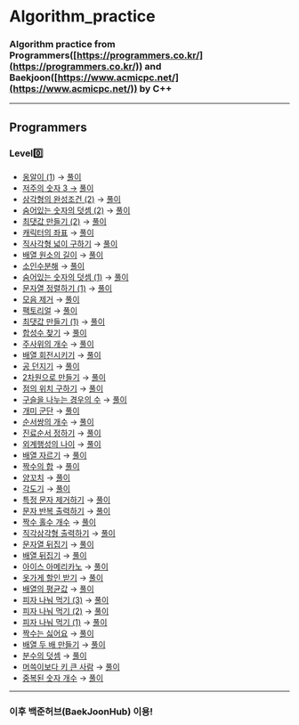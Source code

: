 # Algorithm_practice

### Algorithm practice from Programmers([https://programmers.co.kr/](https://programmers.co.kr/)) and Baekjoon([https://www.acmicpc.net/](https://www.acmicpc.net/)) by C++

---

## Programmers

### Level0️⃣

- [옹알이 (1](https://school.programmers.co.kr/learn/courses/30/lessons/120956)) → [풀이](https://github.com/Nachokang/Algorithm_practice/blob/main/Programmers/Level0/babbling.py)
- [저주의 숫자 3 →](https://school.programmers.co.kr/learn/courses/30/lessons/120871) [풀이](https://github.com/Nachokang/Algorithm_practice/blob/main/Programmers/Level0/cursed_number_3.cpp)
- [삼각형의 완성조건 (2)](https://school.programmers.co.kr/learn/courses/30/lessons/120868) → [풀이](https://github.com/Nachokang/Algorithm_practice/blob/main/Programmers/Level0/completion_condition_of_triangle_2.cpp)
- [숨어있는 숫자의 덧셈 (2)](https://school.programmers.co.kr/learn/courses/30/lessons/120864) → [풀이](https://github.com/Nachokang/Algorithm_practice/blob/main/Programmers/Level0/addition_of_hidden_number_2.cpp)
- [최댓값 만들기 (2)](https://school.programmers.co.kr/learn/courses/30/lessons/120862) → [풀이](https://github.com/Nachokang/Algorithm_practice/blob/main/Programmers/Level0/make_maximum_2.cpp)
- [캐릭터의 좌표](https://school.programmers.co.kr/learn/courses/30/lessons/120861) → [풀이](https://github.com/Nachokang/Algorithm_practice/blob/main/Programmers/Level0/coordinate_of_character.cpp)
- [직사각형 넓이 구하기](https://school.programmers.co.kr/learn/courses/30/lessons/120860) → [풀이](https://github.com/Nachokang/Algorithm_practice/blob/main/Programmers/Level0/area_of_rectangle.cpp)
- [배열 원소의 길이](https://school.programmers.co.kr/learn/courses/30/lessons/120854) → [풀이](https://github.com/Nachokang/Algorithm_practice/blob/main/Programmers/Level0/size_of_elements_in_array.cpp)
- [소인수분해](https://school.programmers.co.kr/learn/courses/30/lessons/120852) → [풀이](https://github.com/Nachokang/Algorithm_practice/blob/main/Programmers/Level0/prime_factorization.cpp)
- [숨어있는 숫자의 덧셈 (1)](https://school.programmers.co.kr/learn/courses/30/lessons/120851) → [풀이](https://github.com/Nachokang/Algorithm_practice/blob/main/Programmers/Level0/addition_of_hidden_numbers_1.cpp)
- [문자열 정렬하기 (1)](https://school.programmers.co.kr/learn/courses/30/lessons/120850) → [풀이](https://github.com/Nachokang/Algorithm_practice/blob/main/Programmers/Level0/sort_string_array.cpp)
- [모음 제거](https://school.programmers.co.kr/learn/courses/30/lessons/120849) → [풀이](https://github.com/Nachokang/Algorithm_practice/blob/main/Programmers/Level0/remove_vowels.cpp)
- [팩토리얼](https://school.programmers.co.kr/learn/courses/30/lessons/120848) → [풀이](https://github.com/Nachokang/Algorithm_practice/blob/main/Programmers/Level0/factorial.cpp)
- [최댓값 만들기 (1)](https://school.programmers.co.kr/learn/courses/30/lessons/120847) → [풀이](https://github.com/Nachokang/Algorithm_practice/blob/main/Programmers/Level0/make_maximum.cpp)
- [합성수 찾기](https://school.programmers.co.kr/learn/courses/30/lessons/120846) → [풀이](https://github.com/Nachokang/Algorithm_practice/blob/main/Programmers/Level0/find_composite_number.cpp)
- [주사위의 개수](https://school.programmers.co.kr/learn/courses/30/lessons/120845) → [풀이](https://github.com/Nachokang/Algorithm_practice/blob/main/Programmers/Level0/number_of_dices.cpp)
- [배열 회전시키기](https://school.programmers.co.kr/learn/courses/30/lessons/120844) → [풀이](https://github.com/Nachokang/Algorithm_practice/blob/main/Programmers/Level0/rotate_the_array.cpp)
- [공 던지기](https://school.programmers.co.kr/learn/courses/30/lessons/120843) → [풀이](https://github.com/Nachokang/Algorithm_practice/blob/main/Programmers/Level0/throw_the_ball.cpp)
- [2차원으로 만들기](https://school.programmers.co.kr/learn/courses/30/lessons/120842) → [풀이](https://github.com/Nachokang/Algorithm_practice/blob/main/Programmers/Level0/make_array_2d.cpp)
- [점의 위치 구하기](https://school.programmers.co.kr/learn/courses/30/lessons/120841) → [풀이](https://github.com/Nachokang/Algorithm_practice/blob/main/Programmers/Level0/get_where_does_point_exists.cpp)
- [구슬을 나누는 경우의 수](https://school.programmers.co.kr/learn/courses/30/lessons/120840) → [풀이](https://github.com/Nachokang/Algorithm_practice/blob/main/Programmers/Level0/number_of_cases_to_share_balls.cpp)
- [개미 군단](https://school.programmers.co.kr/learn/courses/30/lessons/120837) → [풀이](https://github.com/Nachokang/Algorithm_practice/blob/main/Programmers/Level0/ant_corp.cpp)
- [순서쌍의 개수](https://school.programmers.co.kr/learn/courses/30/lessons/120836) → [풀이](https://github.com/Nachokang/Algorithm_practice/blob/main/Programmers/Level0/number_of_pairs.cpp)
- [진료순서 정하기](https://school.programmers.co.kr/learn/courses/30/lessons/120835) → [풀이](https://github.com/Nachokang/Algorithm_practice/blob/main/Programmers/Level0/order_of_doctor_treatment.cpp)
- [외계행성의 나이](https://school.programmers.co.kr/learn/courses/30/lessons/120834) → [풀이](https://github.com/Nachokang/Algorithm_practice/blob/main/Programmers/Level0/age_of_alien_planet.cpp)
- [배열 자르기](https://school.programmers.co.kr/learn/courses/30/lessons/120833) → [풀이](https://github.com/Nachokang/Algorithm_practice/blob/main/Programmers/Level0/divide_array.cpp)
- [짝수의 합](https://school.programmers.co.kr/learn/courses/30/lessons/120831) → [풀이](https://github.com/Nachokang/Algorithm_practice/blob/main/Programmers/Level0/even_number_addition.cpp)
- [양꼬치](https://school.programmers.co.kr/learn/courses/30/lessons/120830) → [풀이](https://github.com/Nachokang/Algorithm_practice/blob/main/Programmers/Level0/lamb_skewers.cpp)
- [각도기](https://school.programmers.co.kr/learn/courses/30/lessons/120829) → [풀이](https://github.com/Nachokang/Algorithm_practice/blob/main/Programmers/Level0/protractor.cpp)
- [특정 문자 제거하기](https://school.programmers.co.kr/learn/courses/30/lessons/120826) → [풀이](https://github.com/Nachokang/Algorithm_practice/blob/main/Programmers/Level0/remove_particular_letter.cpp)
- [문자 반복 출력하기](https://school.programmers.co.kr/learn/courses/30/lessons/120825) → [풀이](https://github.com/Nachokang/Algorithm_practice/blob/main/Programmers/Level0/repeat_string.cpp)
- [짝수 홀수 개수](https://school.programmers.co.kr/learn/courses/30/lessons/120824) → [풀이](https://github.com/Nachokang/Algorithm_practice/blob/main/Programmers/Level0/count_odd_and_even_numbers.cpp)
- [직각삼각형 출력하기](https://school.programmers.co.kr/learn/courses/30/lessons/120823) → [풀이](https://github.com/Nachokang/Algorithm_practice/blob/main/Programmers/Level0/print_right_angled_triangle.cpp)
- [문자열 뒤집기](https://school.programmers.co.kr/learn/courses/30/lessons/120822) → [풀이](https://github.com/Nachokang/Algorithm_practice/blob/main/Programmers/Level0/flip_string.cpp)
- [배열 뒤집기](https://school.programmers.co.kr/learn/courses/30/lessons/120821) → [풀이](https://github.com/Nachokang/Algorithm_practice/blob/main/Programmers/Level0/flip_the_array.cpp)
- [아이스 아메리카노](https://school.programmers.co.kr/learn/courses/30/lessons/120819) → [풀이](https://github.com/Nachokang/Algorithm_practice/blob/main/Programmers/Level0/ice_americano.cpp)
- [옷가게 할인 받기](https://school.programmers.co.kr/learn/courses/30/lessons/120818) → [풀이](https://github.com/Nachokang/Algorithm_practice/blob/main/Programmers/Level0/get_sale_at_dress_store.cpp)
- [배열의 평균값](https://school.programmers.co.kr/learn/courses/30/lessons/120817) → [풀이](https://github.com/Nachokang/Algorithm_practice/blob/main/Programmers/Level0/mean_of_array.cpp)
- [피자 나눠 먹기 (3)](https://school.programmers.co.kr/learn/courses/30/lessons/120816) → [풀이](https://github.com/Nachokang/Algorithm_practice/blob/main/Programmers/Level0/sharethepizza3.cpp)
- [피자 나눠 먹기 (2)](https://school.programmers.co.kr/learn/courses/30/lessons/120815) → [풀이](https://github.com/Nachokang/Algorithm_practice/blob/main/Programmers/Level0/sharethepizza2.cpp)
- [피자 나눠 먹기 (1)](https://school.programmers.co.kr/learn/courses/30/lessons/120814) → [풀이](https://github.com/Nachokang/Algorithm_practice/blob/main/Programmers/Level0/sharethepizza1.cpp)
- [짝수는 싫어요](https://school.programmers.co.kr/learn/courses/30/lessons/120813) → [풀이](https://github.com/Nachokang/Algorithm_practice/blob/main/Programmers/Level0/level0_findoddinvec.cpp)
- [배열 두 배 만들기](https://school.programmers.co.kr/learn/courses/30/lessons/120809) → [풀이](https://github.com/Nachokang/Algorithm_practice/edit/main/Programmers/Level0/doubletimesvector.cpp)
- [분수의 덧셈](https://school.programmers.co.kr/learn/courses/30/lessons/120808) → [풀이](https://github.com/Nachokang/Algorithm_practice/blob/main/Programmers/Level0/fractionaddition.cpp)
- [머쓱이보다 키 큰 사람](https://school.programmers.co.kr/learn/courses/30/lessons/120585) → [풀이](https://github.com/Nachokang/Algorithm_practice/blob/main/Programmers/Level0/who_is_taller_than_merssek.cpp)
- [중복된 숫자 개수](https://school.programmers.co.kr/learn/courses/30/lessons/120583) → [풀이](https://github.com/Nachokang/Algorithm_practice/blob/main/Programmers/Level0/duplicated_numbers.cpp)

---

### 이후 백준허브(BaekJoonHub) 이용!
